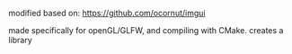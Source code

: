 modified based on: https://github.com/ocornut/imgui

made specifically for openGL/GLFW, and compiling with CMake. creates a library
